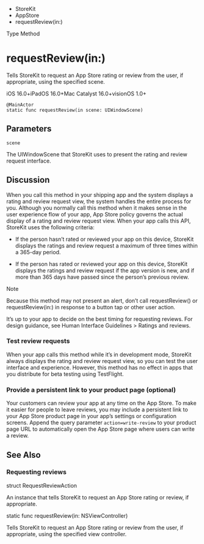 

- StoreKit
- AppStore
-  requestReview(in:) 

Type Method

# requestReview(in:)

Tells StoreKit to request an App Store rating or review from the user, if appropriate, using the specified scene.

iOS 16.0+iPadOS 16.0+Mac Catalyst 16.0+visionOS 1.0+

``` source
@MainActor
static func requestReview(in scene: UIWindowScene)
```

## Parameters 

`scene`  

The UIWindowScene that StoreKit uses to present the rating and review request interface.

## Discussion

When you call this method in your shipping app and the system displays a rating and review request view, the system handles the entire process for you. Although you normally call this method when it makes sense in the user experience flow of your app, App Store policy governs the actual display of a rating and review request view. When your app calls this API, StoreKit uses the following criteria:

- If the person hasn’t rated or reviewed your app on this device, StoreKit displays the ratings and review request a maximum of three times within a 365-day period.

- If the person has rated or reviewed your app on this device, StoreKit displays the ratings and review request if the app version is new, and if more than 365 days have passed since the person’s previous review.

Note

Because this method may not present an alert, don’t call requestReview() or requestReview(in:) in response to a button tap or other user action.

It’s up to your app to decide on the best timing for requesting reviews. For design guidance, see Human Interface Guidelines \> Ratings and reviews.

### Test review requests

When your app calls this method while it’s in development mode, StoreKit always displays the rating and review request view, so you can test the user interface and experience. However, this method has no effect in apps that you distribute for beta testing using TestFlight.

### Provide a persistent link to your product page (optional)

Your customers can review your app at any time on the App Store. To make it easier for people to leave reviews, you may include a persistent link to your App Store product page in your app’s settings or configuration screens. Append the query parameter `action=write-review` to your product page URL to automatically open the App Store page where users can write a review.

## See Also

### Requesting reviews

struct RequestReviewAction

An instance that tells StoreKit to request an App Store rating or review, if appropriate.

static func requestReview(in: NSViewController)

Tells StoreKit to request an App Store rating or review from the user, if appropriate, using the specified view controller.

